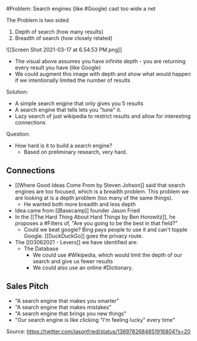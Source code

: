 #Problem: Search engines (like #Google) cast too wide a net

The Problem is two sided
1. Depth of search (how many results)
2. Breadth of search (how closely related)


![[Screen Shot 2021-03-17 at 6.54.53 PM.png]]
- The visual above assumes you have infinite depth - you are returning every result you have (like Google)
- We could augment this image with depth and show what would happen if we intentionally limited the number of results

Solution: 
 - A simple search engine that only gives you 5 results
 - A search engine that tells lets you "tune" it. 
 - Lazy search of just wikipedia to restrict results and allow for interesting connections

Question: 
- How hard is it to build a search engine?
	- Based on preliminary research, very hard. 

## Connections
- [[Where Good Ideas Come From by Steven Johson]] said that search engines are too focused, which is a breadth problem. This problem we are looking at is a depth problem (too many of the same things).
	- He wanted both more breadth and less depth
- Idea came from [[Basecamp]] founder Jason Fried
- In the [[The Hard Thing About Hard Things by Ben Horowitz]], he proposes a #Filters of, "Are you going to be the best in that field?"
	- Could we beat google? Bing pays people to use it and can't topple Google. [[DuckDuckGo]] goes the privacy route. 
- The [[03062021 - Levers]] we have identified are:
	- The Database
		- We could use #Wikipedia, which would limit the depth of our search and give us fewer results
		- We could also use an online #Dictionary. 

## Sales Pitch
- "A search engine that makes you smarter"
- "A search engine that makes mistakes"
- "A search engine that brings you new things"
- "Our search engine is like clicking "I'm feeling lucky" every time"


Source: https://twitter.com/jasonfried/status/1369782684851916804?s=20